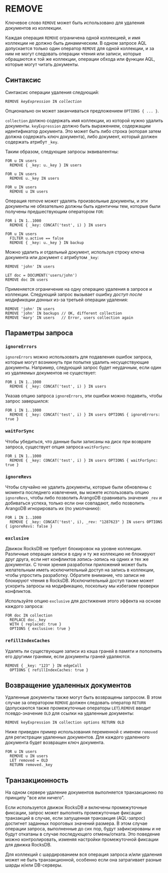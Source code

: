 # REMOVE

Ключевое слово `REMOVE` может быть использовано для удаления документов из коллекции.

Каждая операция `REMOVE` ограничена одной коллекцией, и имя коллекции не должно быть динамическим. В одном запросе AQL допускается только один оператор `REMOVE` для одной коллекции, и за ним не могут следовать операции чтения или записи, которые обращаются к той же коллекции, операции обхода или функции AQL, которые могут читать документы.

## Синтаксис

Синтаксис операции удаления следующий:

<pre><code>REMOVE <em>keyExpression</em> IN <em>collection</em></code></pre>

Опционально он может заканчиваться предложением `OPTIONS { ... }`.

`collection` должно содержать имя коллекции, из которой нужно удалить документы. `keyExpression` должно быть выражением, содержащим идентификатор документа. Это может быть либо строка (которая затем должна содержать ключ документа), либо документ, который должен содержать атрибут `_key`.

Таким образом, следующие запросы эквивалентны:

<!-- 0001.part.md -->

```aql
FOR u IN users
  REMOVE { _key: u._key } IN users
```

<!-- 0002.part.md -->

<!-- 0003.part.md -->

```aql
FOR u IN users
  REMOVE u._key IN users
```

<!-- 0004.part.md -->

<!-- 0005.part.md -->

```aql
FOR u IN users
  REMOVE u IN users
```

<!-- 0006.part.md -->

Операция remove может удалять произвольные документы, и эти документы не обязательно должны быть идентичны тем, которые были получены предшествующим оператором `FOR`:

<!-- 0007.part.md -->

```aql
FOR i IN 1..1000
  REMOVE { _key: CONCAT('test', i) } IN users
```

<!-- 0008.part.md -->

<!-- 0009.part.md -->

```aql
FOR u IN users
  FILTER u.active == false
  REMOVE { _key: u._key } IN backup
```

<!-- 0010.part.md -->

Можно удалить и отдельный документ, используя строку ключа документа или документ с атрибутом `_key`:

<!-- 0011.part.md -->

```aql
REMOVE 'john' IN users
```

<!-- 0012.part.md -->

<!-- 0013.part.md -->

```aql
LET doc = DOCUMENT('users/john')
REMOVE doc IN users
```

<!-- 0014.part.md -->

Применяется ограничение на одну операцию удаления в запросе и коллекции. Следующий запрос вызывает ошибку _доступ после модификации данных_ из-за третьей операции удаления:

<!-- 0015.part.md -->

```aql
REMOVE 'john' IN users
REMOVE 'john' IN backups // OK, different collection
REMOVE 'mary' IN users   // Error, users collection again
```

<!-- 0016.part.md -->

## Параметры запроса

### `ignoreErrors`

`ignoreErrors` можно использовать для подавления ошибок запроса, которые могут возникнуть при попытке удалить несуществующие документы. Например, следующий запрос будет неудачным, если один из удаляемых документов не существует:

<!-- 0017.part.md -->

```aql
FOR i IN 1..1000
  REMOVE { _key: CONCAT('test', i) } IN users
```

<!-- 0018.part.md -->

Указав опцию запроса `ignoreErrors`, эти ошибки можно подавить, чтобы запрос завершился:

<!-- 0019.part.md -->

```aql
FOR i IN 1..1000
  REMOVE { _key: CONCAT('test', i) } IN users OPTIONS { ignoreErrors: true }
```

<!-- 0020.part.md -->

### `waitForSync`

Чтобы убедиться, что данные были записаны на диск при возврате запроса, существует опция запроса `waitForSync`:

<!-- 0021.part.md -->

```aql
FOR i IN 1..1000
  REMOVE { _key: CONCAT('test', i) } IN users OPTIONS { waitForSync: true }
```

<!-- 0022.part.md -->

### `ignoreRevs`

Чтобы случайно не удалить документы, которые были обновлены с момента последнего извлечения, вы можете использовать опцию `ignoreRevs`, чтобы либо позволить ArangoDB сравнивать значения `_rev` и добиваться успеха, только если они совпадают, либо позволить ArangoDB игнорировать их (по умолчанию):

<!-- 0023.part.md -->

```aql
FOR i IN 1..1000
  REMOVE { _key: CONCAT('test', i), _rev: "1287623" } IN users OPTIONS { ignoreRevs: false }
```

<!-- 0024.part.md -->

### `exclusive`

Движок RocksDB не требует блокировок на уровне коллекции. Различные операции записи в одну и ту же коллекцию не блокируют друг друга, если нет конфликтов _запись-запись_ на одних и тех же документах. С точки зрения разработки приложений может быть желательным иметь исключительный доступ на запись в коллекции, чтобы упростить разработку. Обратите внимание, что записи не блокируют чтения в RocksDB. Исключительный доступ также может ускорить запросы на модификацию, поскольку мы избегаем проверки конфликтов.

Используйте опцию `exclusive` для достижения этого эффекта на основе каждого запроса:

<!-- 0025.part.md -->

```aql
FOR doc IN collection
  REPLACE doc._key
  WITH { replaced: true }
  OPTIONS { exclusive: true }
```

<!-- 0026.part.md -->

### `refillIndexCaches`

Удалять ли существующие записи из кэша граней в памяти и пополнять его другими гранями, если документы граней удаляются.

<!-- 0027.part.md -->

```aql
REMOVE { _key: "123" } IN edgeColl
  OPTIONS { refillIndexCaches: true }
```

<!-- 0028.part.md -->

## Возвращение удаленных документов

Удаленные документы также могут быть возвращены запросом. В этом случае за оператором `REMOVE` должен следовать оператор `RETURN` (допускаются также промежуточные операторы `LET`).`REMOVE` вводит псевдо-значение `OLD` для ссылки на удаленные документы:

<!-- 0029.part.md -->

```aql
REMOVE keyExpression IN collection options RETURN OLD
```

<!-- 0030.part.md -->

Ниже приведен пример использования переменной с именем `removed` для регистрации удаленных документов. Для каждого удаленного документа будет возвращен ключ документа.

<!-- 0031.part.md -->

```aql
FOR u IN users
  REMOVE u IN users
  LET removed = OLD
  RETURN removed._key
```

<!-- 0032.part.md -->

## Транзакционность

На одном сервере удаление документов выполняется транзакционно по принципу "все или ничего".

Если используется движок RocksDB и включены промежуточные фиксации, запрос может выполнять промежуточные фиксации транзакций в случае, если запущенная транзакция (AQL-запрос) достигнет заданных пороговых значений размера. В этом случае операции запроса, выполненные до сих пор, будут зафиксированы и не будут откатаны в случае последующего отмены/отката. Это поведение можно контролировать, изменяя настройки промежуточной фиксации для движка RocksDB.

Для коллекций с шардированием вся операция запроса и/или удаления может не быть транзакционной, особенно если она затрагивает разные шарды и/или DB-серверы.

<!-- 0033.part.md -->
